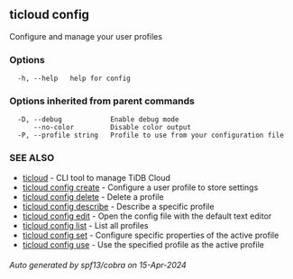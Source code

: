 ## ticloud config

Configure and manage your user profiles

### Options

```
  -h, --help   help for config
```

### Options inherited from parent commands

```
  -D, --debug            Enable debug mode
      --no-color         Disable color output
  -P, --profile string   Profile to use from your configuration file
```

### SEE ALSO

* [ticloud](ticloud.md)	 - CLI tool to manage TiDB Cloud
* [ticloud config create](ticloud_config_create.md)	 - Configure a user profile to store settings
* [ticloud config delete](ticloud_config_delete.md)	 - Delete a profile
* [ticloud config describe](ticloud_config_describe.md)	 - Describe a specific profile
* [ticloud config edit](ticloud_config_edit.md)	 - Open the config file with the default text editor
* [ticloud config list](ticloud_config_list.md)	 - List all profiles
* [ticloud config set](ticloud_config_set.md)	 - Configure specific properties of the active profile
* [ticloud config use](ticloud_config_use.md)	 - Use the specified profile as the active profile

###### Auto generated by spf13/cobra on 15-Apr-2024
